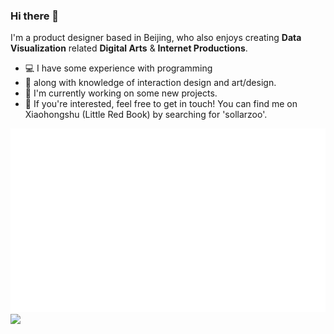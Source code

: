 ### Hi there 👋

I'm a product designer based in Beijing, who also enjoys creating **Data Visualization** related **Digital Arts** & **Internet Productions**. 

- 💻 I have some experience with programming
- 🎨 along with knowledge of interaction design and art/design.
- 🥝 I'm currently working on some new projects.
- 📱 If you're interested, feel free to get in touch! You can find me on Xiaohongshu (Little Red Book) by searching for 'sollarzoo'.
  
![](https://github.com/Sollarzoo/solare/blob/master/generated/languages.svg)
![](https://raw.githubusercontent.com/Sollarzoo/github-stats/master/generated/languages.svg#gh-dark-mode-only)

